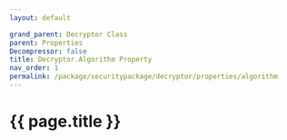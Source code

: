 ```yaml
---
layout: default

grand_parent: Decryptor Class
parent: Properties
Decompressor: false
title: Decryptor.Algorithm Property
nav_order: 1
permalink: /package/securitypackage/decryptor/properties/algorithm
---
```

# {{ page.title }}